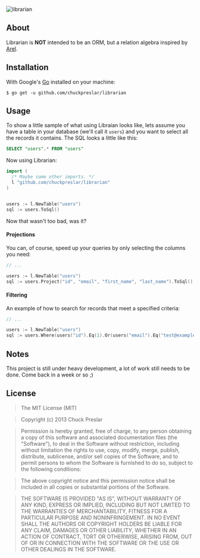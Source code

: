 ![librarian](http://i.imgur.com/lvQmuIY.png)

## About

Librarian is **NOT** intended to be an ORM, but a relation algebra inspired by [Arel](http://www.github.com/rails/arel).

## Installation

With Google's [Go](http://www.golang.org) installed on your machine:

    $ go get -u github.com/chuckpreslar/librarian

## Usage

To show a little sample of what using Libraian looks like, lets assume you have a table in your database (we'll call it `users`) and you want to select all the records it contains.  The SQL looks a little like this:

```sql
SELECT "users".* FROM "users"
```

Now using Librarian:

```go
import (
  /* Maybe some other imports. */
  l "github.com/chuckpreslar/librarian"
)


users := l.NewTable("users")
sql := users.ToSql()

```

Now that wasn't too bad, was it?

#### Projections

You can, of course, speed up your queries by only selecting the columns you need:

```go
// ...

users := l.NewTable("users")
sql := users.Project("id", "email", "first_name", "last_name").ToSql()

```

#### Filtering

An example of how to search for records that meet a specified criteria:

```go
// ...

users := l.NewTable("users")
sql := users.Where(users("id").Eq(1).Or(users("email").Eq("test@example.com"))).ToSql()

```

## Notes

This project is still under heavy development, a lot of work still needs to be done.  Come back in a week or so ;)

## License

> The MIT License (MIT)

> Copyright (c) 2013 Chuck Preslar

> Permission is hereby granted, free of charge, to any person obtaining a copy
> of this software and associated documentation files (the "Software"), to deal
> in the Software without restriction, including without limitation the rights
> to use, copy, modify, merge, publish, distribute, sublicense, and/or sell
> copies of the Software, and to permit persons to whom the Software is
> furnished to do so, subject to the following conditions:

> The above copyright notice and this permission notice shall be included in
> all copies or substantial portions of the Software.

> THE SOFTWARE IS PROVIDED "AS IS", WITHOUT WARRANTY OF ANY KIND, EXPRESS OR
> IMPLIED, INCLUDING BUT NOT LIMITED TO THE WARRANTIES OF MERCHANTABILITY,
> FITNESS FOR A PARTICULAR PURPOSE AND NONINFRINGEMENT. IN NO EVENT SHALL THE
> AUTHORS OR COPYRIGHT HOLDERS BE LIABLE FOR ANY CLAIM, DAMAGES OR OTHER
> LIABILITY, WHETHER IN AN ACTION OF CONTRACT, TORT OR OTHERWISE, ARISING FROM,
> OUT OF OR IN CONNECTION WITH THE SOFTWARE OR THE USE OR OTHER DEALINGS IN
> THE SOFTWARE.
